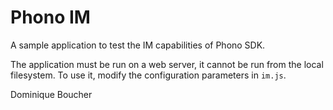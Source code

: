 Phono IM
========

A sample application to test the IM capabilities of Phono SDK.

The application must be run on a web server, it cannot be run from the local filesystem. To use it, modify the configuration parameters in `im.js`.


Dominique Boucher